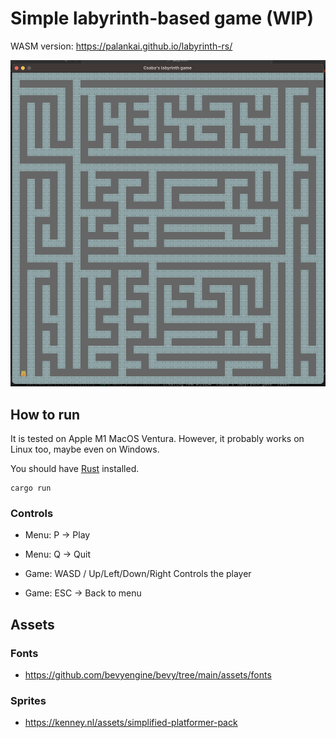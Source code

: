 # Simple labyrinth-based game (WIP)

WASM version: https://palankai.github.io/labyrinth-rs/

![Gameplay screenshot](docs/imgs/labyrinth-game-screen.png)

## How to run

It is tested on Apple M1 MacOS Ventura.
However, it probably works on Linux too, maybe even on Windows.

You should have [Rust](https://www.rust-lang.org/) installed.

```
cargo run
```

### Controls
- Menu: P -> Play
- Menu: Q -> Quit

- Game: WASD / Up/Left/Down/Right Controls the player
- Game: ESC -> Back to menu


## Assets

### Fonts
- https://github.com/bevyengine/bevy/tree/main/assets/fonts

### Sprites
- https://kenney.nl/assets/simplified-platformer-pack
